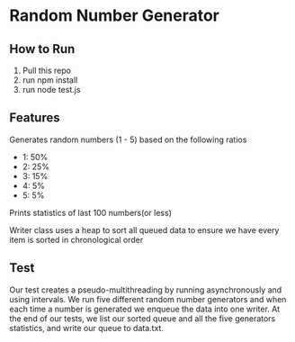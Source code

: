 # Random Number Generator

## How to Run
  1. Pull this repo
  2. run npm install
  3. run node test.js

## Features
  Generates random numbers (1 - 5) based on the following ratios
  *  1: 50%
  *  2: 25%
  *  3: 15%
  *  4: 5%
  *  5: 5%

  Prints statistics of last 100 numbers(or less)

  Writer class uses a heap to sort all queued data to ensure we have every
  item is sorted in chronological order

## Test
  Our test creates a pseudo-multithreading by running asynchronously and
  using intervals. We run five different random number generators and when
  each time a number is generated we enqueue the data into one writer.
  At the end of our tests, we list our sorted queue and all the five
  generators statistics, and write our queue to data.txt.
